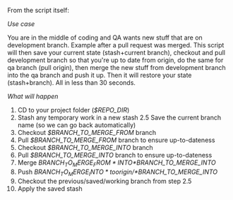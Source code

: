 From the script itself:

*Use case*

You are in the middle of coding and QA wants new stuff that are on development branch. Example after a pull request was merged. This script will then save your current state (stash+current branch), checkout and pull development branch so that you're up to date from origin, do the same for qa branch (pull origin), then merge the new stuff from development branch into the qa branch and push it up. Then it will restore your state (stash+branch). All in less than 30 seconds.


*What will happen*

1. CD to your project folder (*$REPO_DIR*)
2. Stash any temporary work in a new stash
2.5 Save the current branch name (so we can go back automatically)
3. Checkout *$BRANCH_TO_MERGE_FROM* branch
4. Pull *$BRANCH_TO_MERGE_FROM* branch to ensure up-to-dateness
5. Checkout *$BRANCH_TO_MERGE_INTO* branch
6. Pull *$BRANCH_TO_MERGE_INTO* branch to ensure up-to-dateness
7. Merge *$BRANCH_TO_MERGE_FROM* INTO *$BRANCH_TO_MERGE_INTO*
8. Push *$BRANCH_TO_MERGE_INTO* to origin/*$BRANCH_TO_MERGE_INTO*
9. Checkout the previous/saved/working branch from step 2.5
10. Apply the saved stash